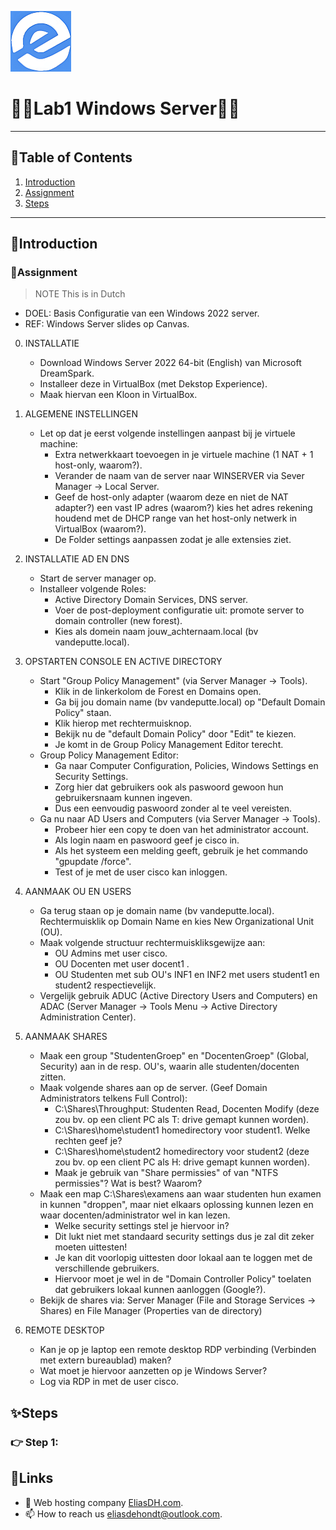 ![logo](/Images/logo.png)
# 💙🤍Lab1 Windows Server🤍💙



---

## 📘Table of Contents

1. [Introduction](#introduction)
2. [Assignment](#assignment)
3. [Steps](#steps)



---

## 🖖Introduction



### 📝Assignment 
> NOTE This is in Dutch

- DOEL: Basis Configuratie van een Windows 2022 server.
- REF: Windows Server slides op Canvas.

0. INSTALLATIE
    - Download Windows Server 2022 64-bit (English) van Microsoft DreamSpark.
    - Installeer deze in VirtualBox (met Dekstop Experience).
    - Maak hiervan een Kloon in VirtualBox.

1. ALGEMENE INSTELLINGEN
    - Let op dat je eerst volgende instellingen aanpast bij je virtuele machine:
        - Extra netwerkkaart toevoegen in je virtuele machine (1 NAT + 1 host-only, waarom?).
        - Verander de naam van de server naar WINSERVER via Sever Manager -> Local Server.
        - Geef de host-only adapter (waarom deze en niet de NAT adapter?) een vast IP adres (waarom?) kies het adres rekening houdend met de DHCP range van het host-only netwerk in VirtualBox (waarom?).
        - De Folder settings aanpassen zodat je alle extensies ziet.

2. INSTALLATIE AD EN DNS
    - Start de server manager op.
    - Installeer volgende Roles:
        - Active Directory Domain Services, DNS server.
        - Voer de post-deployment configuratie uit: promote server to domain controller (new forest).
        - Kies als domein naam jouw_achternaam.local  (bv vandeputte.local).

3. OPSTARTEN CONSOLE EN ACTIVE DIRECTORY
    - Start "Group Policy Management" (via Server Manager -> Tools).
	    - Klik in de linkerkolom de Forest en Domains open.
	    - Ga bij jou domain name (bv vandeputte.local) op "Default Domain Policy" staan.
	    - Klik hierop met rechtermuisknop.
	    - Bekijk nu de "default Domain Policy" door "Edit" te kiezen.
	    - Je komt in de Group Policy Management Editor terecht.
    - Group Policy Management Editor:
        - Ga naar Computer Configuration, Policies, Windows Settings en Security Settings.
        - Zorg hier dat gebruikers ook als paswoord gewoon hun gebruikersnaam kunnen ingeven.
        - Dus een eenvoudig paswoord zonder al te veel vereisten.
    - Ga nu naar AD Users and Computers (via Server Manager -> Tools).
        - Probeer hier een copy te doen van het administrator account.
        - Als login naam en paswoord geef je cisco in.
        - Als het systeem een melding geeft, gebruik je het commando "gpupdate /force".
        - Test of je met de user cisco kan inloggen.

4. AANMAAK OU EN USERS
    - Ga terug staan op je domain name (bv vandeputte.local). Rechtermuisklik op Domain Name en kies New Organizational Unit (OU).
    - Maak volgende structuur rechtermuiskliksgewijze aan:
        - OU Admins met user cisco.
        - OU Docenten met user docent1 .
        - OU Studenten met sub OU's INF1 en INF2 met users student1 en student2 respectievelijk. 
    - Vergelijk gebruik ADUC (Active Directory Users and Computers) en ADAC (Server Manager -> Tools Menu -> Active Directory Administration Center).

5. AANMAAK SHARES
    - Maak een group "StudentenGroep" en "DocentenGroep" (Global, Security) aan in de resp. OU's, waarin alle studenten/docenten zitten.
    - Maak volgende shares aan op de server. (Geef Domain Administrators telkens Full Control):
        - C:\Shares\Throughput: Studenten Read, Docenten Modify  (deze zou bv. op een client PC als T: drive gemapt kunnen worden).
        - C:\Shares\home\student1 homedirectory voor student1. Welke rechten geef je?
        - C:\Shares\home\student2 homedirectory voor student2 (deze zou bv. op een client PC als H: drive gemapt kunnen worden).
        - Maak je gebruik van "Share permissies" of van "NTFS permissies"? Wat is best? Waarom?
    - Maak een map C:\Shares\examens aan waar studenten hun examen in kunnen "droppen", maar niet elkaars oplossing kunnen lezen en waar docenten/administrator wel in kan lezen.
        - Welke security settings stel je hiervoor in? 
        - Dit lukt niet met standaard security settings dus je zal dit zeker moeten uittesten!
        - Je kan dit voorlopig uittesten door lokaal aan te loggen met de verschillende gebruikers.
        - Hiervoor moet je wel in de "Domain Controller Policy" toelaten dat gebruikers lokaal kunnen aanloggen (Google?).
    - Bekijk de shares via: Server Manager (File and Storage Services -> Shares) en File Manager (Properties van de directory)

6. REMOTE DESKTOP
    - Kan je op je laptop een remote desktop RDP verbinding (Verbinden met extern bureaublad) maken?
    - Wat moet je hiervoor aanzetten op je Windows Server?
    - Log via RDP in met de user cisco.

## ✨Steps

### 👉 Step 1: 



## 🔗Links
- 👯 Web hosting company [EliasDH.com](https://eliasdh.com).
- 📫 How to reach us eliasdehondt@outlook.com.